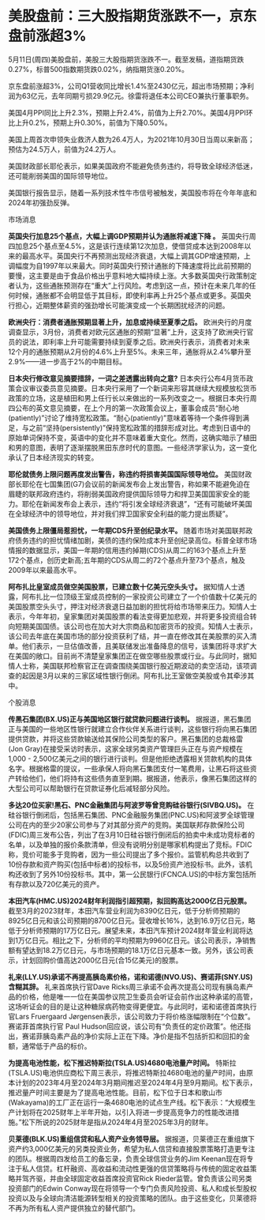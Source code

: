 # 美股盘前：三大股指期货涨跌不一，京东盘前涨超3%

5月11日(周四)美股盘前，美股三大股指期货涨跌不一。截至发稿，道指期货跌0.27%，标普500指数期货跌0.02%，纳指期货涨0.20%。

京东盘前涨超3%，公司Q1营收同比增长1.4%至2430亿元，超出市场预期；净利润为63亿元，去年同期亏损29.9亿元。徐雷将退任本公司CEO兼执行董事职务。

美国4月PPI同比上升2.3%，预期上升2.4%，前值为上升2.70%。美国4月PPI环比上升0.2%，预期上升0.30%，前值为下降0.50%。

美国上周首次申领失业救济人数为26.4万人，为2021年10月30日当周以来新高；预估为24.5万人，前值为24.2万人。

美国财政部长耶伦表示，如果美国政府不能避免债务违约，将导致全球经济低迷，还可能削弱美国的国际领导地位。

美国银行报告显示，随着一系列技术性牛市信号被触发，美国股市将在今年年底和2024年初强劲反弹。

市场消息

**英国央行加息25个基点，大幅上调GDP预期并认为通胀将减速下降 。**
英国央行周四加息25个基点至4.5%，这是该行连续第12次加息，使借贷成本达到2008年以来的最高水平。英国央行不再预测出现经济衰退，大幅上调其GDP增速预期，上调幅度为自1997年以来最大。同时英国央行预计通胀的下降速度将比此前预期的要慢，这主要是由于食品价格出乎意料地大幅持续上涨。大多数英国央行政策制定者认为，这些通胀预测存在“重大”上行风险。考虑到这一点，预计在未来几年的任何时候，通胀都不会明显低于其目标，即使利率再上升25个基点或更多。英国央行担心，近期整体薪资的强劲增长可能演变成一个长期困扰经济的问题。

**欧洲央行：消费者通胀预期显著上升，加息或持续至夏季之后。**
欧洲央行的月度调查显示，3月份，消费者对欧元区通胀的预期“显著”上升，这支持了欧洲央行官员的说法，即利率上升可能需要持续到夏季之后。欧洲央行表示，消费者对未来12个月的通胀预期从2月份的4.6%上升至5%。未来三年，通胀将从2.4%攀升至2.9%——进一步高于2%的中期目标。

**日本央行修改意见摘要措辞，一词之差透露出转向之意?**
日本央行公布4月货币政策会议审议委员意见摘要。日本央行采用了一个新词来形容其继续大规模放松货币政策的立场，这是植田和男上任行长以来做出的一系列改变之一。根据日本央行周四公布的英文意见摘要，在上个月的第一次政策会议上，董事会成员“耐心地(patiently)”讨论了维持宽松政策。“耐心(patiently)”意味着等待一个条件得到满足，与之前“坚持(persistently)”保持宽松政策的措辞形成对比。考虑到日语中的原始单词保持不变，英语中的变化并不意味着重大变化。然而，这确实暗示了植田和男的意图，表明了逐渐摆脱黑田东彦时代的意图。一些经济学家认为，这一变化承认了日本经济现实的转变。

**耶伦就债务上限问题再度发出警告，称违约将损害美国国际领导地位。**
美国财政部长耶伦在七国集团(G7)会议前的新闻发布会上发出警告，称如果不能避免迫在眉睫的联邦政府违约，将削弱美国政府提供国际领导力和捍卫美国国家安全的能力。耶伦在新闻发布会上表示，违约“将引发全球经济衰退”，“还有可能破坏美国在全球经济中的领导地位，并对我们捍卫国家安全利益的能力提出质疑”。

**美国债务上限僵局惹担忧，一年期CDS升至创纪录水平。**
随着市场对美国联邦政府债务违约的担忧情绪加剧，美债的违约保险成本升至创纪录高位。标普全球市场情报的数据显示，美国一年期的信用违约掉期(CDS)从周二的163个基点上升至172个基点，创历史新高;五年期的CDS从周二的72个基点升至73个基点，触及2009年以来最高水平。

**阿布扎比皇室成员做空美国股票，已建立数十亿美元空头头寸。**
据知情人士透露，阿布扎比一位顶级王室成员控制的一家投资公司建立了一个价值数十亿美元的美国股票空头头寸，押注对经济衰退日益加剧的担忧将给市场带来压力。知情人士表示，今年年初，皇家集团对美国股票的看法变得更加悲观，并将更多投资组合转向短期美国国债。该公司也在加大对大宗商品和加密货币的投资。知情人士表示，该公司去年底在美国市场的部分投资获利了结，并一直在修改其在美股票的买入清单。他们表示，一旦估值改善，且美联储发出准备降息的信号，该集团将寻求扩大在美国的敞口。目前尚不清楚皇家集团正在做空哪些股票或行业。与此同时，据知情人士称，美国联邦检察官正在调查围绕美国银行股近期波动的卖空活动，该项调查的起因是3月以来的三家区域性银行倒闭。阿布扎比王室做空美股或令其牵涉其中。

个股消息

**传黑石集团(BX.US)正与美国地区银行就贷款问题进行谈判。**
据报道，黑石集团正与美国的一些地区性银行就建立合作伙伴关系进行谈判，这些银行将向黑石集团提供贷款，并将这些贷款输送给其保险公司类型的客户。黑石集团的总裁格雷(Jon
Gray)在接受采访时表示，这家全球另类资产管理巨头正在与资产规模在1,000 -
2,500亿美元之间的银行进行谈判。但是他拒绝透露相关贷款机构的具体名字。根据格雷的提议，一些承保人将向黑石集团支付一笔费用，让黑石将这些资产转给他们，他们将持有这些债务直至到期。据报道，他表示，像黑石集团这样的大型公司可以帮助银行在贷款证券化后减轻部分风险。

**多达20位买家!黑石、PNC金融集团与阿波罗等曾竞购硅谷银行(SIVBQ.US)。**
在硅谷银行倒闭后，包括黑石集团、PNC金融服务集团(PNC.US)和阿波罗全球管理公司在内的至少20家公司参与了对其部分资产的竞购。美国联邦存款保险公司(FDIC)周三发布公告，列出了在3月10日硅谷银行倒闭后的拍卖中未成功竞标者的名单，以及单独的报价条款清单，但没有说明分别是哪家机构提出了竞标。FDIC称，竞价可能多于竞购者，因为一些公司提出了多个报价。监管机构总共收到了10份存款和资产购买(包括中标者)的投标书，以及5份资产池投标书。此外，该机构还收到了另外10份投标书。其中，第一公民银行(FCNCA.US)的中标方案包括所有存款以及720亿美元的资产。

**本田汽车(HMC.US)2024财年利润指引超预期，拟回购高达2000亿日元股票。**
截至3月的2023财年，本田汽车营业利润为8390亿日元，低于分析师预期的8925亿日元和该公司预期的8700亿日元。营收增长16%，达到16.9万亿日元，略低于分析师预期的17万亿日元。展望未来，本田汽车预计2024财年营业利润将达到1万亿日元。相比之下，分析师的平均预期为9960亿日元。该公司表示，净销售额有望达到18.2万亿日元，与市场预期的18.1万亿日元基本一致。另外，该公司表示，计划回购价值高达2000亿日元(合15亿美元)的股票。

**礼来(LLY.US)承诺不再提高胰岛素价格，诺和诺德(NVO.US)、赛诺菲(SNY.US)含糊其辞。** 礼来首席执行官Dave
Ricks周三承诺不会再次提高公司现有胰岛素产品的价格，他是唯一一位在美国参议院卫生委员会听证会前作出这种承诺的高管，这场听证会的目的是让这种糖尿病药物变得更便宜。与此同时，诺和诺德首席执行官Lars
Fruergaard Jørgensen表示，该公司致力于将价格涨幅限制在“个位数”。赛诺菲首席执行官 Paul
Hudson回应说，该公司有“负责任的定价政策”。他还指出，赛诺菲胰岛素产品的净价实际上正在下降。净价是指不包括折扣和回扣的金额，通常低于产品的标价。

**为提高电池性能，松下推迟特斯拉(TSLA.US)4680电池量产时间。**
特斯拉(TSLA.US)电池供应商松下周三表示，将推迟特斯拉4680电池的量产时间，由原本计划的2023年4月至2024年3月期间推迟至2024年4月至9月期间。松下表示，推迟量产时间主要是为了提高电池性能。目前，松下位于日本和歌山市(Wakayama)的工厂正在运行一条4680电池的试点生产线。松下表示：“大规模生产计划将在2025财年上半年开始，以引入将进一步提高竞争力的性能改进措施。”松下所说的2025财年是指从2024年4月至2025年3月的财年。

**贝莱德(BLK.US)重组信贷和私人资产业务领导层。**
据报道，贝莱德正在重组旗下资产约3,000亿美元的另类投资业务，希望为私人信贷和直接股票策略打造更专注的团队。根据周四发给员工的备忘录，负责全球信贷业务的Jim
Keenan现在将专注于私人信贷。杠杆融资、高收益和流动性更强的信贷策略将与传统的固定收益策略并驾齐驱，并由全球固定收益首席投资官Rick
Rieder监管。曾负责该公司另类投资部门的Edwin
Conway现在将领导一个专门负责风险投资、私人和成长型股权投资以及与全球向清洁能源转型相关的投资策略的团队。由于这些变化，贝莱德将不再为所有私人资产提供独立的替代部门。

